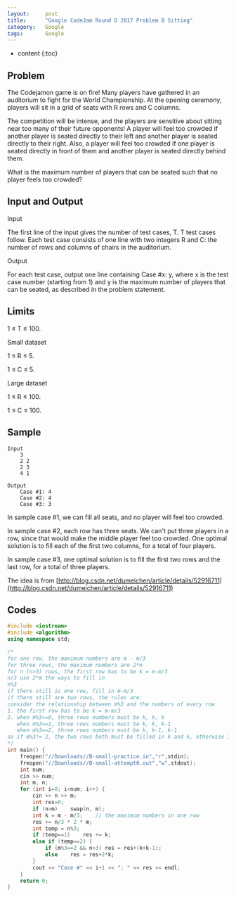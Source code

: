 ```yaml
---
layout:     post
title:      "Google CodeJam Round D 2017 Problem B Sitting"
category:   Google 
tags:       Google
---
```

* content
{:toc}

## Problem

The Codejamon game is on fire! Many players have gathered in an auditorium to fight for the World Championship. At the opening ceremony, players will sit in a grid of seats with R rows and C columns.

The competition will be intense, and the players are sensitive about sitting near too many of their future opponents! A player will feel too crowded if another player is seated directly to their left and another player is seated directly to their right. Also, a player will feel too crowded if one player is seated directly in front of them and another player is seated directly behind them. 

What is the maximum number of players that can be seated such that no player feels too crowded? 

## Input and Output

Input

The first line of the input gives the number of test cases, T. T test cases follow. Each test case consists of one line with two integers R and C: the number of rows and columns of chairs in the auditorium.

Output

For each test case, output one line containing Case #x: y, where x is the test case number (starting from 1) and y is the maximum number of players that can be seated, as described in the problem statement.

## Limits

1 ≤ T ≤ 100.

Small dataset

1 ≤ R ≤ 5.

1 ≤ C ≤ 5.

Large dataset

1 ≤ R ≤ 100.

1 ≤ C ≤ 100.

## Sample

```
Input 
	3
	2 2
	2 3
	4 1

Output 
	Case #1: 4
	Case #2: 4
	Case #3: 3
```
In sample case #1, we can fill all seats, and no player will feel too crowded.

In sample case #2, each row has three seats. We can't put three players in a row, since that would make the middle player feel too crowded. One optimal solution is to fill each of the first two columns, for a total of four players.

In sample case #3, one optimal solution is to fill the first two rows and the last row, for a total of three players.

The idea is from [http://blog.csdn.net/dumeichen/article/details/52916711](http://blog.csdn.net/dumeichen/article/details/52916711)

## Codes
```cpp
#include <iostream>
#include <algorithm>
using namespace std;

/*
for one row, the maximum numbers are m - m/3
for three rows, the maximum numbers are 2*m
for n (n>3) rows, the first row has to be k = m-m/3
n/3 use 2*m the ways to fill in
n%3
if there still is one row, fill in m-m/3
if there still are two rows, the rules are:
consider the relationship between m%3 and the numbers of every row
1. the first row has to be k = m-m/3
2. when m%3==0, three rows numbers must be k, k, k
   when m%3==1, three rows numbers must be k, k, k-1
   when m%3==2, three rows numbers must be k, k-1, k-1
so if m%3!= 2, the two rows both must be filled in k and k, otherwise it should be k and k-1
*/
int main() {
    freopen("//Downloads//B-small-practice.in","r",stdin);
    freopen("//Downloads//B-small-attempt0.out","w",stdout);
    int num;
    cin >> num;
    int m, n;
    for (int i=0; i<num; i++) {
        cin >> n >> m;
        int res=0;
        if (n>m)    swap(n, m);
        int k = m - m/3;    // the maximum numbers in one row
        res += n/3 * 2 * m;
        int temp = n%3;
        if (temp==1)    res += k;
        else if (temp==2) {
            if (m%3==2 && n>3) res = res+(k+k-1);
            else    res = res+2*k;
        }
        cout << "Case #" << i+1 << ": " << res << endl;
    }
    return 0;
}
```